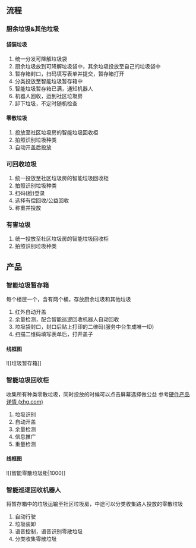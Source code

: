 ## 流程
### 厨余垃圾&其他垃圾
#### 袋装垃圾
1. 统一分发可降解垃圾袋
2. 厨余垃圾放到可降解垃圾袋中，其余垃圾投放至自己的垃圾袋中
3. 暂存箱封口，扫码填写表单并提交，暂存箱打开
4. 分类投放至智能垃圾暂存箱中
5. 智能垃圾暂存箱已满，通知机器人
6. 机器人回收，运到社区垃圾房
7. 卸下垃圾，不定时随机检查
#### 零散垃圾
1. 投放至社区垃圾房的智能垃圾回收柜
2. 拍照识别垃圾种类
3. 自动开盖后投放
### 可回收垃圾
1. 统一投放至社区垃圾房的智能垃圾回收柜
2. 拍照识别垃圾种类
3. 扫码(脸)登录
4. 选择有偿回收/公益回收
5. 称重并投放
### 有害垃圾
1. 统一投放至社区垃圾房的智能垃圾回收柜
2. 拍照识别垃圾种类
## 产品
### 智能垃圾暂存箱
每个楼层一个，含有两个桶，存放厨余垃圾和其他垃圾
1. 红外自动开盖
2. 余量检测，配合智能巡逻回收机器人自动回收
3. 垃圾袋封口，封口后贴上打印的二维码(服务中台生成唯一ID)
4. 扫描二维码填写表单后，打开盖子
#### 线框图
![[垃圾暂存箱]]

### 智能垃圾回收柜
收集所有种类零散垃圾，同时投放的时候可以点击屏幕选择做公益
参考[硬件产品详情 (xhg.com)](https://www.xhg.com/hardware/reclaimerzt1.html)
1. 垃圾识别
2. 自动开盖
3. 余量检测
4. 信息推广
5. 重量检测
#### 线框图
![[智能零散垃圾柜|1000]]
### 智能巡逻回收机器人
将暂存箱中的垃圾运输至社区垃圾房，中途可以分类收集路人投放的零散垃圾
1. 自动行驶
2. 垃圾装卸
3. 语音控制，语音识别零散垃圾
4. 分类收集零散垃圾